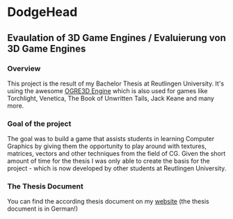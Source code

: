 DodgeHead
================

## Evaulation of 3D Game Engines / Evaluierung von 3D Game Engines

### Overview

This project is the result of my Bachelor Thesis at Reutlingen University. It's using the awesome [OGRE3D Engine](http://www.ogre3d.org/) which is also used for games like Torchlight, Venetica, The Book of Unwritten Tails, Jack Keane and many more.

### Goal of the project

The goal was to build a game that assists students in learning Computer Graphics by giving them the opportunity to play around with textures, matrices, vectors and other techniques from the field of CG. Given the short amount of time for the thesis I was only able to create the basis for the project - which is now developed by other students at Reutlingen University.

### The Thesis Document

You can find the according thesis document on my [website](http://www.dennis-schneider.com) (the thesis document is in German!)